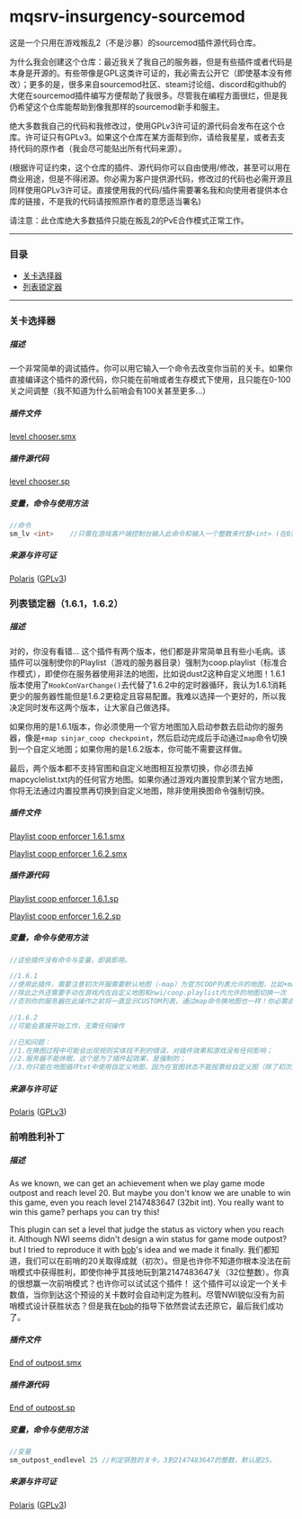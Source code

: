# mqsrv-insurgency-sourcemod

这是一个只用在游戏叛乱2（不是沙暴）的sourcemod插件源代码仓库。

为什么我会创建这个仓库：最近我关了我自己的服务器，但是有些插件或者代码是本身是开源的。有些带像是GPL这类许可证的，我必需去公开它（即使基本没有修改）；更多的是，很多来自sourcemod社区、steam讨论组、discord和github的大佬在sourcemod插件编写方便帮助了我很多。尽管我在编程方面很烂，但是我仍希望这个仓库能帮助到像我那样的sourcemod新手和服主。

绝大多数我自己的代码和我修改过，使用GPLv3许可证的源代码会发布在这个仓库。许可证只有GPLv3。如果这个仓库在某方面帮到你，请给我星星，或者去支持代码的原作者（我会尽可能贴出所有代码来源）。

(根据许可证约束，这个仓库的插件、源代码你可以自由使用/修改，甚至可以用在商业用途，但是不得闭源。你必需为客户提供源代码，修改过的代码也必需开源且同样使用GPLv3许可证。直接使用我的代码/插件需要署名我和向使用者提供本仓库的链接，不是我的代码请按照原作者的意愿适当署名)

请注意：此仓库绝大多数插件只能在叛乱2的PvE合作模式正常工作。

---

### 目录

- [关卡选择器](#关卡选择器)
- [列表锁定器](#列表锁定器161162)

---

### 关卡选择器

##### 描述

一个非常简单的调试插件。你可以用它输入一个命令去改变你当前的关卡。如果你直接编译这个插件的源代码，你只能在前哨或者生存模式下使用，且只能在0-100关之间调整（我不知道为什么前哨会有100关甚至更多...）

##### 插件文件

[level chooser.smx](https://github.com/lamya3/mqsrv-insurgency-sourcemod-release/blob/main/insurgency/addons/sourcemod/plugins/level%20chooser.smx)

##### 插件源代码

[level chooser.sp](https://github.com/lamya3/mqsrv-insurgency-sourcemod-release/blob/main/insurgency/addons/sourcemod/scripting/level%20chooser.sp)

##### 变量，命令与使用方法

```c
//命令
sm_lv <int>    //只需在游戏客户端控制台输入此命令和输入一个整数来代替<int> (在0到100之间的整数)
```

##### 来源与许可证

[Polaris](https://github.com/lamya3) ([GPLv3](https://raw.githubusercontent.com/lamya3/mqsrv-insurgency-sourcemod-release/main/LICENSE.md))

### 列表锁定器（1.6.1，1.6.2）

##### 描述

对的，你没有看错... 这个插件有两个版本，他们都是非常简单且有些小毛病。该插件可以强制使你的Playlist（游戏的服务器目录）强制为coop.playlist（标准合作模式），即使你在服务器使用非法的地图，比如说dust2这种自定义地图！1.6.1版本使用了`HookConVarChange()`去代替了1.6.2中的定时器循环，我认为1.6.1消耗更少的服务器性能但是1.6.2更稳定且容易配置。我难以选择一个更好的，所以我决定同时发布这两个版本，让大家自己做选择。

如果你用的是1.6.1版本，你必须使用一个官方地图加入启动参数去启动你的服务器，像是`+map sinjar_coop checkpoint`，然后启动完成后手动通过`map`命令切换到一个自定义地图；如果你用的是1.6.2版本，你可能不需要这样做。

最后，两个版本都不支持官图和自定义地图相互投票切换，你必须去掉mapcyclelist.txt内的任何官方地图。如果你通过游戏内置投票到某个官方地图，你将无法通过内置投票再切换到自定义地图，除非使用换图命令强制切换。

##### 插件文件

[Playlist coop enforcer 1.6.1.smx](https://github.com/lamya3/mqsrv-insurgency-sourcemod-release/blob/main/insurgency/addons/sourcemod/plugins/Playlist%20coop%20enforcer%201.6.1.smx)

[Playlist coop enforcer 1.6.2.smx](https://github.com/lamya3/mqsrv-insurgency-sourcemod-release/blob/main/insurgency/addons/sourcemod/plugins/Playlist%20coop%20enforcer%201.6.2.smx)

##### 插件源代码

[Playlist coop enforcer 1.6.1.sp](https://github.com/lamya3/mqsrv-insurgency-sourcemod-release/blob/main/insurgency/addons/sourcemod/scripting/Playlist%20coop%20enforcer%201.6.1.sp)

[Playlist coop enforcer 1.6.2.sp](https://github.com/lamya3/mqsrv-insurgency-sourcemod-release/blob/main/insurgency/addons/sourcemod/scripting/Playlist%20coop%20enforcer%201.6.2.sp)

##### 变量，命令与使用方法

```c
//这些插件没有命令与变量，即装即用。

//1.6.1
//使用此插件，需要注意初次开服需要默认地图（-map）为官方COOP列表允许的地图，比如+map tell_coop checkpoint
//除此之外还需要手动在游戏内在自定义地图和nwi/coop.playlist内允许的地图切换一次
//否则你的服务器在此操作之前将一直显示CUSTOM列表，通过map命令换地图也一样！你必需进去游戏内操作。

//1.6.2
//可能会直接开始工作，无需任何操作

//已知问题：
//1.在换图过程中可能会出现规则实体找不到的错误，对插件效果和游戏没有任何影响；
//2.服务器不能休眠，这个是为了插件起效果，是强制的；
//3.你只能在地图循环txt中使用自定义地图，因为在官图状态不能投票给自定义图（除了初次启动的官图）。
```

##### 来源与许可证

[Polaris](https://github.com/lamya3) ([GPLv3](https://raw.githubusercontent.com/lamya3/mqsrv-insurgency-sourcemod-release/main/LICENSE.md))


### 前哨胜利补丁

##### 描述

As we known, we can get an achievement when we play game mode outpost and reach level 20. But maybe you don't know we are unable to win this game, even you reach level 2147483647 (32bit int). You really want to win this game? perhaps you can try this!

This plugin can set a level that judge the status as victory when you reach it. Although NWI seems didn't design a win status for game mode outpost? but I tried to reproduce it with [bob](https://steamcommunity.com/id/TE4R/)'s idea and we made it finally.
我们都知道，我们可以在前哨的20关取得成就（初次）。但是也许你不知道你根本没法在前哨模式中获得胜利，即使你神乎其技地玩到第2147483647关（32位整数）。你真的很想赢一次前哨模式？也许你可以试试这个插件！
这个插件可以设定一个关卡数值，当你到达这个预设的关卡数时会自动判定为胜利。尽管NWI貌似没有为前哨模式设计获胜状态？但是我在[bob](https://steamcommunity.com/id/TE4R/)的指导下依然尝试去还原它，最后我们成功了。

##### 插件文件

[End of outpost.smx]()

##### 插件源代码

[End of outpost.sp]()

##### 变量，命令与使用方法

```c
//变量
sm_outpost_endlevel 25 //判定获胜的关卡。3到2147483647的整数，默认是25。
```

##### 来源与许可证

[Polaris](https://github.com/lamya3) ([GPLv3](https://raw.githubusercontent.com/lamya3/mqsrv-insurgency-sourcemod-release/main/LICENSE.md))
